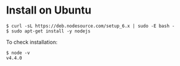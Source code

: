 # Install on Ubuntu

```
$ curl -sL https://deb.nodesource.com/setup_6.x | sudo -E bash -
$ sudo apt-get install -y nodejs
```

To check installation:

```
$ node -v
v4.4.0
```